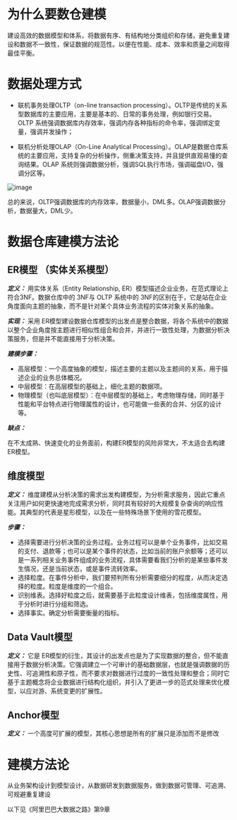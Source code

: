 

# 为什么要数仓建模

建设高效的数据模型和体系，将数据有序、有结构地分类组织和存储，避免重复建设和数据不一致性，保证数据的规范性。以便在性能、成本、效率和质量之间取得最佳平衡。


# 数据处理方式

* 联机事务处理OLTP（on-line transaction processing）。OLTP是传统的关系型数据库的主要应用，主要是基本的、日常的事务处理，例如银行交易。OLTP 系统强调数据库内存效率，强调内存各种指标的命令率，强调绑定变量，强调并发操作；

* 联机分析处理OLAP（On-Line Analytical Processing）。OLAP是数据仓库系统的主要应用，支持复杂的分析操作，侧重决策支持，并且提供直观易懂的查询结果。OLAP 系统则强调数据分析，强调SQL执行市场，强调磁盘I/O，强调分区等。

![image](https://github.com/Artemis-arch/Big_Data/assets/104710981/8dc86852-9bad-40da-aa43-5ef7b75f2e7f)

总的来说，OLTP强调数据库的内存效率，数据量小，DML多。OLAP强调数据分析，数据量大，DML少。

# 数据仓库建模方法论

## ER模型 （实体关系模型）

***定义：***
用实体关系（Entity Relationship, ER）模型描述企业业务，在范式理论上符合3NF。数据仓库中的 3NF与 OLTP 系统中的 3NF的区别在于，它是站在企业角度面向主题的抽象，而不是针对某个具体业务流程的实体对象关系的抽象。

***实现：***
采用 ER模型建设数据仓库模型的出发点是整合数据，将各个系统中的数据以整个企业角度按主题进行相似性组合和合并，并进行一致性处理，为数据分析决策服务，但是并不能直接用于分析决策。

***建模步骤：***

* 高层模型：一个高度抽象的模型，描述主要的主题以及主题间的关系，用于描述企业的业务总体概况。
* 中层模型：在高层模型的基础上，细化主题的数据项。
* 物理模型（也叫底层模型）：在中层模型的基础上，考虑物理存储，同时基于性能和平台特点进行物理属性的设计，也可能做一些表的合并、分区的设计等。


***缺点：***

在不太成熟、快速变化的业务面前，构建ER模型的风险非常大，不太适合去构建ER模型。

## 维度模型

***定义：***
维度建模从分析决策的需求出发构建模型，为分析需求服务，因此它重点关注用户如何更快速地完成需求分析，同时具有较好的大规模复杂查询的响应性能。其典型的代表是星形模型，以及在一些特殊场景下使用的雪花模型。

***步骤：***

* 选择需要进行分析决策的业务过程。业务过程可以是单个业务事件，比如交易的支付、退款等；也可以是某个事件的状态，比如当前的账户余额等；还可以是一系列相关业务事件组成的业务流程，具体需要看我们分析的是某些事件发生情况，还是当前状态，或是事件流转效率。
* 选择粒度。在事件分析中，我们要预判所有分析需要细分的程度，从而决定选择的粒度。粒度是维度的一个组合。
* 识别维表。选择好粒度之后，就需要基于此粒度设计维表，包括维度属性，用于分析时进行分组和筛选。
* 选择事实。确定分析需要衡量的指标。

## Data Vault模型

***定义：***
它是 ER模型的衍生，其设计的出发点也是为了实现数据的整合，但不能直接用于数据分析决策。它强调建立一个可审计的基础数据层，也就是强调数据的历史性、可追溯性和原子性，而不要求对数据进行过度的一致性处理和整合；同时它基于主题概念将企业数据进行结构化组织，并引入了更进一步的范式处理来优化模型，以应对游、系统变更的扩展性。

## Anchor模型

***定义：***
一个高度可扩展的模型，其核心思想是所有的扩展只是添加而不是修改

# 建模方法论

从业务架构设计到模型设计，从数据研发到数据服务，做到数据可管理、可追溯、可规避重复建设

以下见《阿里巴巴大数据之路》第9章

